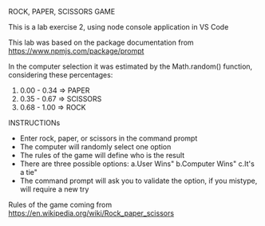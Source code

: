 ROCK, PAPER, SCISSORS GAME

This is a lab exercise 2, using node console application in VS Code

This lab was based on the package documentation from https://www.npmjs.com/package/prompt

In the computer selection it was estimated by the Math.random() function, considering these percentages:

1. 0.00 - 0.34 => PAPER
2. 0.35 - 0.67 => SCISSORS
3. 0.68 - 1.00 => ROCK

INSTRUCTIONs

- Enter rock, paper, or scissors in the command prompt
- The computer will randomly select one option
- The rules of the game will define who is the result
- There are three possible options:
  a.User Wins"
  b.Computer Wins"
  c.It's a tie"
- The command prompt will ask you to validate the option, if you mistype, will require a new try

Rules of the game coming from https://en.wikipedia.org/wiki/Rock_paper_scissors
